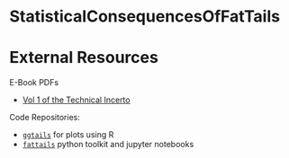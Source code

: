# StatisticalConsequencesOfFatTails

# External Resources
E-Book PDFs
* [Vol 1 of the Technical Incerto](https://researchers.one/articles/20.01.00018)

Code Repositories:
* [`ggtails`](https://github.com/David-Salazar/ggtails) for plots using R
* [`fattails`](https://github.com/FergM/fattails) python toolkit and jupyter notebooks
